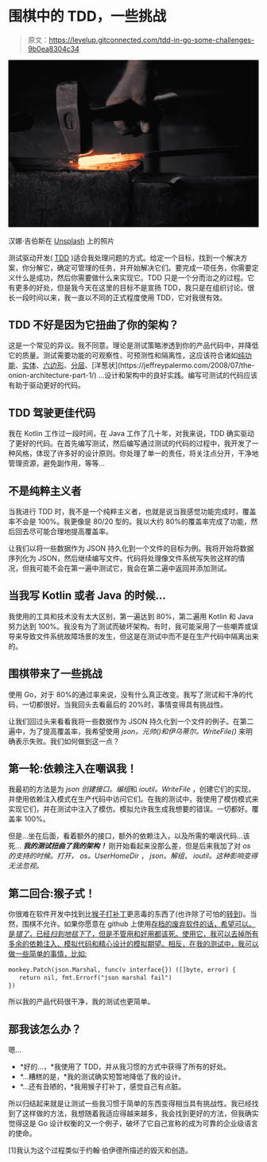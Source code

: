 # 围棋中的 TDD，一些挑战

> 原文：<https://levelup.gitconnected.com/tdd-in-go-some-challenges-9b0ea8304c34>

![](img/7655a1bc9473054a7dc1bbf57567d611.png)

汉娜·吉伯斯在 [Unsplash](https://unsplash.com?utm_source=medium&utm_medium=referral) 上的照片

测试驱动开发( [TDD](https://en.wikipedia.org/wiki/Test-driven_development) )适合我处理问题的方式。给定一个目标，找到一个解决方案，你分解它，确定可管理的任务，并开始解决它们。要完成一项任务，你需要定义什么是成功，然后你需要做什么来实现它。TDD 只是一个分而治之的过程。它有更多的好处，但是我今天在这里的目标不是宣扬 TDD，我只是在组织讨论。很长一段时间以来，我一直以不同的正式程度使用 TDD，它对我很有效。

## TDD 不好是因为它扭曲了你的架构？

这是一个常见的异议。我不同意。理论是测试策略渗透到你的产品代码中，并降低它的质量。测试需要功能的可观察性、可预测性和隔离性，这应该符合诸如[纯功能](https://en.wikipedia.org/wiki/Pure_function)、[实体](https://en.wikipedia.org/wiki/SOLID)、[六边形](https://en.wikipedia.org/wiki/Hexagonal_architecture_(software))、[分层](https://en.wikipedia.org/wiki/Abstraction_(computer_science)#Layered_architecture)、[洋葱状](https://jeffreypalermo.com/2008/07/the-onion-architecture-part-1/) …设计和架构中的良好实践。编写可测试的代码应该有助于驱动更好的代码。

## **TDD 驾驶更佳代码**

我在 Kotlin 工作过一段时间，在 Java 工作了几十年，对我来说，TDD 确实驱动了更好的代码。在首先编写测试，然后编写通过测试的代码的过程中，我开发了一种风格，体现了许多好的设计原则。你处理了单一的责任，将关注点分开，干净地管理资源，避免副作用，等等…

## 不是纯粹主义者

当我进行 TDD 时，我不是一个纯粹主义者，也就是说当我感觉功能完成时，覆盖率不会是 100%。我更像是 80/20 型的。我以大约 80%的覆盖率完成了功能，然后回去尽可能合理地提高覆盖率。

让我们以将一些数据作为 JSON 持久化到一个文件的目标为例。我将开始将数据序列化为 JSON，然后继续编写文件。代码将处理像文件系统写失败这样的情况，但我可能不会在第一遍中测试它，我会在第二遍中返回并添加测试。

## 当我写 Kotlin 或者 Java 的时候…

我使用的工具和技术没有太大区别，第一遍达到 80%，第二遍用 Kotlin 和 Java 努力达到 100%。我没有为了测试而破坏架构。有时，我可能采用了一些嘲弄或误导来导致文件系统故障场景的发生，但这是在测试中而不是在生产代码中隔离出来的。

## 围棋带来了一些挑战

使用 Go，对于 80%的通过率来说，没有什么真正改变。我写了测试和干净的代码，一切都很好。当我回头去看最后的 20%时，事情变得具有挑战性。

让我们回过头来看看我将一些数据作为 JSON 持久化到一个文件的例子。在第二遍中，为了提高覆盖率，我希望使用 *json。元帅()*和*伊乌蒂尔。WriteFile()* 来明确表示失败。我们如何做到这一点？

## 第一轮:依赖注入在嘲讽我！

我最初的方法是为 *json 创建接口。编组*和 *ioutil。WriteFile* ，创建它们的实现，并使用依赖注入模式在生产代码中访问它们。在我的测试中，我使用了模仿模式来实现它们，并在测试中注入了模仿。模拟允许我生成我想要的错误。一切都好。覆盖率 100%。

但是…坐在后面，看着额外的接口，额外的依赖注入，以及所需的嘲讽代码…该死… ***我的测试扭曲了我的架构！*** 刚开始看起来没那么差，但是后来我加了对 *os 的支持的时候。打开，* *os。UserHomeDir* ， *json。解组*， *ioutil。这种影响变得无法忽视。*

## 第二回合:猴子式！

你很难在软件开发中找到比[猴子打补丁](https://en.wikipedia.org/wiki/Monkey_patch)更恶毒的东西了(也许除了可怕的[转到](https://homepages.cwi.nl/~storm/teaching/reader/Dijkstra68.pdf))。当然，围棋不允许。如果你愿意在 github 上使用[存档的废弃软件的话，希望可以。是*错了*，已经*扫到地毯下*了，但是不管用和好用都该死。使用它，我可以去掉所有多余的依赖注入、模拟代码和精心设计的模拟期望。相反，在我的测试中，我可以做一些简单的事情，比如:](https://github.com/bouk/monkey)

```
monkey.Patch(json.Marshal, func(v interface{}) ([]byte, error) {
   return nil, fmt.Errorf("json marshal fail")
})
```

所以我的产品代码很干净，我的测试也更简单。

## 那我该怎么办？

嗯…

*   *好的…，*我使用了 TDD，并从我习惯的方式中获得了所有的好处。
*   *…糟糕的是，*我的测试确实短暂地降低了我的设计。
*   *…还有丑陋的，*我用猴子打补丁，感觉自己有点脏。

所以归结起来就是让测试一些我习惯于简单的东西变得相当具有挑战性。我已经找到了这样做的方法，我想随着我适应得越来越多，我会找到更好的方法，但我确实觉得这是 Go 设计权衡的又一个例子，破坏了它自己宣称的成为可靠的企业级语言的使命。

[1]我认为这个过程类似于约翰·伯伊德所描述的毁灭和创造。